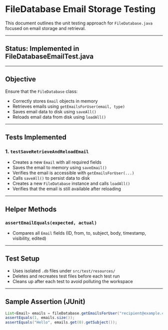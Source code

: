 # FileDatabase Email Storage Testing

This document outlines the unit testing approach for `FileDatabase.java` focused on email storage and retrieval.

---

## Status: Implemented in FileDatabaseEmailTest.java

---

## Objective

Ensure that the `FileDatabase` class:
- Correctly stores `Email` objects in memory
- Retrieves emails using `getEmailsForUser(email, type)`
- Saves email data to disk using `saveAll()`
- Reloads email data from disk using `loadAll()`

---

## Tests Implemented

### 1. `testSaveRetrieveAndReloadEmail`

- Creates a new `Email` with all required fields
- Saves the email to memory using `saveEmail()`
- Verifies the email is accessible with `getEmailsForUser(...)`
- Calls `saveAll()` to persist data to disk
- Creates a new `FileDatabase` instance and calls `loadAll()`
- Verifies that the email is still available after reloading

---

## Helper Methods

### `assertEmailEquals(expected, actual)`
- Compares all `Email` fields (ID, from, to, subject, body, timestamp, visibility, edited)

---

## Test Setup

- Uses isolated `.db` files under `src/test/resources/`
- Deletes and recreates test files before each test run
- Cleans up after each test to avoid polluting the workspace

---

## Sample Assertion (JUnit)

```java
List<Email> emails = fileDatabase.getEmailsForUser("recipient@example.com", "received");
assertEquals(1, emails.size());
assertEquals("Hello", emails.get(0).getSubject());
